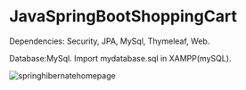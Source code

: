 # JavaSpringBootShoppingCart
Dependencies: Security, JPA, MySql, Thymeleaf, Web.

Database:MySql. Import mydatabase.sql in XAMPP(mySQL).

![springhibernatehomepage](https://user-images.githubusercontent.com/38701679/54000221-a3840380-4114-11e9-8d69-a2486f2cbcb3.PNG)

